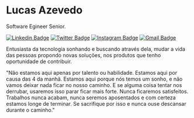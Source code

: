 # Lucas Azevedo 

 Software Egineer Senior.

[![Linkedin Badge](https://img.shields.io/badge/-Lucas%20Azevedo-yellow?style=for-the-badge&labelColor=yellow&logo=linkedin&logoColor=white&link=https://www.linkedin.com/in/--azevedolucas/)](https://www.linkedin.com/in/--azevedolucas/)
[![Twitter Badge](https://img.shields.io/badge/-__azevedolucas-yellow?style=for-the-badge&labelColor=yellow&logo=twitter&logoColor=white&link=https://twitter.com/__azevedolucas)](https://twitter.com/__azevedolucas)
[![Instagram Badge](https://img.shields.io/badge/-__azevedolucas-yellow?style=for-the-badge&labelColor=yellow&logo=instagram&logoColor=white&link=https://twitter.com/dieegosf)](https://instagram.com/__azevedolucas)
[![Gmail Badge](https://img.shields.io/badge/-lucas.azevedosooz-yellow?style=for-the-badge&logo=Gmail&logoColor=white&link=mailto:diego.schell.f@gmail.com)](mailto:diego.schell.f@gmail.com)

Entusiasta da tecnologia sonhando e buscando através dela, mudar a vida das pessoas propondo novas soluções, nos produtos que tenho oportunidade de contribuir.

"Não estamos aqui apenas por talento ou habilidade. Estamos aqui por causa das 4 da manhã. Estamos aqui porque nós temos um sonho, e não vamos deixar nada ficar no nosso caminho. E se alguma coisa tentar nos derrubar, usaremos isso parar ficar mais forte. Nunca ficaremos satisfeitos. Trabalhos nunca acabam, nunca seremos aposentados e com certeza estamos longe de terminar. Se sacrifique por isso e nunca ouse descansar durante o caminho."
